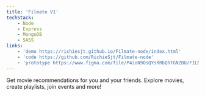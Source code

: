 ```yaml
---
title: 'Filmate V1'
techStack: 
    - Node
    - Express
    - MongoDB
    - SASS
links:
    - 'demo https://richiesjt.github.io/Filmate-node/index.html'
    - 'code https://github.com/RichieSjt/Filmate-node'
    - 'prototype https://www.figma.com/file/P4ioN9OsQYsRRbQhTGNZBU/FILMATE?node-id=0%3A1'
---
```


Get movie recommendations for you and your friends. Explore movies, create playlists, join events and more!